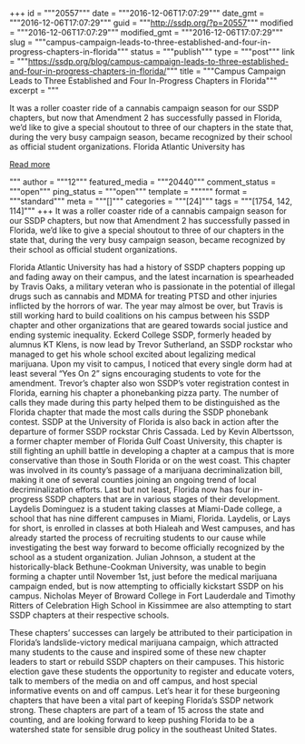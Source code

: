 +++
id = """20557"""
date = """2016-12-06T17:07:29"""
date_gmt = """2016-12-06T17:07:29"""
guid = """http://ssdp.org/?p=20557"""
modified = """2016-12-06T17:07:29"""
modified_gmt = """2016-12-06T17:07:29"""
slug = """campus-campaign-leads-to-three-established-and-four-in-progress-chapters-in-florida"""
status = """publish"""
type = """post"""
link = """https://ssdp.org/blog/campus-campaign-leads-to-three-established-and-four-in-progress-chapters-in-florida/"""
title = """Campus Campaign Leads to Three Established and Four In-Progress Chapters in Florida"""
excerpt = """<p>It was a roller coaster ride of a cannabis campaign season for our SSDP chapters, but now that Amendment 2 has successfully passed in Florida, we’d like to give a special shoutout to three of our chapters in the state that, during the very busy campaign season, became recognized by their school as official student organizations. Florida Atlantic University has</p>
<div class="h10"></div>
<p><a class="more-link2 flat" href="https://ssdp.org/blog/campus-campaign-leads-to-three-established-and-four-in-progress-chapters-in-florida/">Read more</a></p>
"""
author = """12"""
featured_media = """20440"""
comment_status = """open"""
ping_status = """open"""
template = """"""
format = """standard"""
meta = """[]"""
categories = """[24]"""
tags = """[1754, 142, 114]"""
+++
<span style="font-weight: 400;">It was a roller coaster ride of a cannabis campaign season for our SSDP chapters, but now that Amendment 2 has successfully passed in Florida, we’d like to give a special shoutout to three of our chapters in the state that, during the very busy campaign season, became recognized by their school as official student organizations.</span>

<span style="font-weight: 400;">Florida Atlantic University has had a history of SSDP chapters popping up and fading away on their campus, and the latest incarnation is spearheaded by Travis Oaks, a military veteran who is passionate in the potential of illegal drugs such as cannabis and MDMA for treating PTSD and other injuries inflicted by the horrors of war. The year may almost be over, but Travis is still working hard to build coalitions on his campus between his SSDP chapter and other organizations that are geared towards social justice and ending systemic inequality.</span><span style="font-weight: 400;">
</span><span style="font-weight: 400;">
</span><span style="font-weight: 400;">Eckerd College SSDP, formerly headed by alumnus KT Klens, is now lead by Trevor Sutherland, an SSDP rockstar who managed to get his whole school excited about legalizing medical marijuana. Upon my visit to campus, I noticed that every single dorm had at least several “Yes On 2” signs encouraging students to vote for the amendment. Trevor’s chapter also won SSDP’s voter registration contest in Florida, earning his chapter a phonebanking pizza party. The number of calls they made during this party helped them to be distinguished as the Florida chapter that made the most calls during the SSDP phonebank contest.</span><span style="font-weight: 400;">
</span><span style="font-weight: 400;">
</span><span style="font-weight: 400;">SSDP at the University of Florida is also back in action after the departure of former SSDP rockstar Chris Cassada. Led by Kevin Albertsson, a former chapter member of Florida Gulf Coast University, this chapter is still fighting an uphill battle in developing a chapter at a campus that is more conservative than those in South Florida or on the west coast. This chapter was involved in its county’s passage of a marijuana decriminalization bill, making it one of several counties joining an ongoing trend of local decriminalization efforts.</span><span style="font-weight: 400;">
</span><span style="font-weight: 400;">
</span><span style="font-weight: 400;">Last but not least, Florida now has four in-progress SSDP chapters that are in various stages of their development. Laydelis Dominguez is a student taking classes at Miami-Dade college, a school that has nine different campuses in Miami, Florida. Laydelis, or Lays for short, is enrolled in classes at both Hialeah and West campuses, and has already started the process of recruiting students to our cause while investigating the best way forward to become officially recognized by the school as a student organization. Julian Johnson, a student at the historically-black Bethune-Cookman University, was unable to begin forming a chapter until November 1st, just before the medical marijuana campaign ended, but is now attempting to officially kickstart SSDP on his campus. Nicholas Meyer of Broward College in Fort Lauderdale and Timothy Ritters of Celebration High School in Kissimmee are also attempting to start SSDP chapters at their respective schools.</span>

<span style="font-weight: 400;">These chapters’ successes can largely be attributed to their participation in Florida’s landslide-victory medical marijuana campaign, which attracted many students to the cause and inspired some of these new chapter leaders to start or rebuild SSDP chapters on their campuses. This historic election gave these students the opportunity to register and educate voters, talk to members of the media on and off campus, and host special informative events on and off campus. </span><span style="font-weight: 400;">
</span><span style="font-weight: 400;">
</span><span style="font-weight: 400;">Let’s hear it for these burgeoning chapters that have been a vital part of keeping Florida’s SSDP network strong. These chapters are part of a team of 15 across the state and counting, and are looking forward to keep pushing Florida to be a watershed state for sensible drug policy in the southeast United States.</span>
